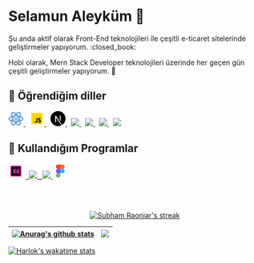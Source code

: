 <h1> Selamun Aleyküm 👋</h1>
<p>Şu anda aktif olarak Front-End teknolojileri ile çeşitli e-ticaret sitelerinde geliştirmeler yapıyorum. :closed_book:</p>
<p>Hobi olarak, Mern Stack Developer teknolojileri üzerinde her geçen gün çeşitli geliştirmeler yapıyorum. 🌱</p>

## 🚀 Öğrendiğim diller

<p align="left">
    <a href="https://react.dev/" target="_blank"><img height="30" src="https://github.com/Argedik/argedik/blob/main/images/icons8-react.gif"/> </a>&nbsp;
    <a href="https://developer.mozilla.org/" target="_blank"><img height="30" src="https://github.com/Argedik/argedik/blob/main/images/icons8-javascript.gif"/> </a>&nbsp;
    <a href="https://react.dev/" target="_blank"><img height="30" src="https://github.com/Argedik/argedik/blob/main/images/nextjs-icon.svg"/> </a>&nbsp;
    <a href="https://www.w3schools.com/html/" target="_blank"> <img height="30" src="https://img.icons8.com/color/48/000000/html-5--v1.png"/> </a> &nbsp;
    <a href="https://www.w3schools.com/css/" target="_blank"><img height="30" src="https://img.icons8.com/color/48/000000/css3.png"/> </a> &nbsp;
    <a href="https://flutter.dev/" target="_blank"> <img height="30" src="https://img.icons8.com/fluency/48/000000/flutter.png"/> </a>&nbsp;
    <a href="https://dart.dev/" target="_blank"> <img height="30" src="https://img.icons8.com/color/48/000000/dart.png"/></a> &nbsp;
</p>

## 🚀 Kullandığım Programlar
<p align="left">
    <img height="30" src="https://github.com/Argedik/argedik/blob/main/images/icons8-adobe-xd.gif"/>
    <a href="https://developer.android.com/studio" target="_blank"> <code> <img height="30" src="https://img.icons8.com/fluency/48/000000/android-studio--v3.png"/></code> </a> 
    <a href="https://code.visualstudio.com/" target="_blank"> <code> <img height="30" src="https://img.icons8.com/color/48/000000/visual-studio-code-2019.png"/></code> </a> 
    <img height="30" src="https://github.com/Argedik/argedik/blob/main/images/icons8-figma.gif"/>
</p>

<br></br>

<p align="center">
    <a href="https://github.com/SubhamRaoniar28/github-readme-streak-stats">
        <img title="🔥 Get streak stats for your profile at git.io/streak-stats" hide_border=true alt="Subham Raoniar's streak" src="https://github-readme-streak-stats.herokuapp.com/?user=Argedik&theme=black-ice&hide_border=true&stroke=0000&background=060A0CD0"/>
    </a>
</p>

| <a href="https://github.com/anuraghazra/github-readme-stats"><img align="center" src="https://github-readme-stats.vercel.app/api?username=Argedik&show_icons=true&include_all_commits=true&theme=buefy&hide_border=true" alt="Anurag's github stats" /></a> | <a href="https://github.com/anuraghazra/github-readme-stats"><img align="center" src="https://github-readme-stats.vercel.app/api/top-langs/?username=Argedik&layout=compact&theme=buefy&hide_border=true" /></a> |
| ------------- | ------------- |


[![Harlok's wakatime stats](https://github-readme-stats.vercel.app/api/wakatime?Argedik=ffflabs)](https://github.com/anuraghazra/github-readme-stats)
